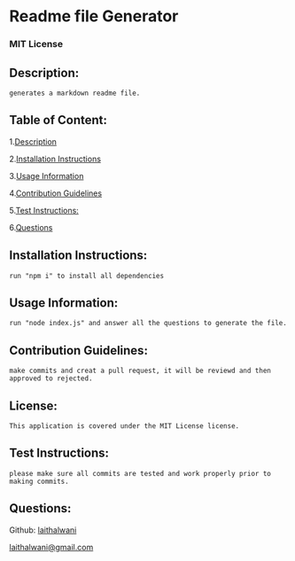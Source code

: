 # Readme file Generator 

### MIT License 

## Description:
    generates a markdown readme file.

## Table of Content:
1.[Description](#Description)

2.[Installation Instructions](#Installation-Instructions)

3.[Usage Information](#Usage-Information)

4.[Contribution Guidelines](#Contribution-Guidelines)

5.[Test Instructions:](#Test-Instructions)

6.[Questions](#Questions)


## Installation Instructions:
    run "npm i" to install all dependencies 

## Usage Information:
    run "node index.js" and answer all the questions to generate the file. 

## Contribution Guidelines:
    make commits and creat a pull request, it will be reviewd and then approved to rejected.

## License:
    This application is covered under the MIT License license.    

## Test Instructions:
    please make sure all commits are tested and work properly prior to making commits.

## Questions:
Github: [laithalwani](https://github.com/laithalwani)

laithalwani@gmail.com